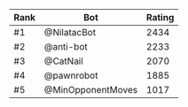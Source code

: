Rank|Bot|Rating
---|---|---
#1|@NilatacBot|2434
#2|@anti-bot|2233
#3|@CatNail|2070
#4|@pawnrobot|1885
#5|@MinOpponentMoves|1017
